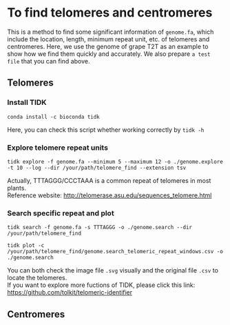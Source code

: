 # To find telomeres and centromeres
This is a method to find some significant information of `genome.fa`, which include the location, length, minimum repeat unit, etc. of telomeres and centromeres. Here, we use the genome of grape T2T as an example to show how we find them quickly and accurately. We also prepare `a test file` that you can find above. 

## Telomeres
### Install TIDK
```
conda install -c bioconda tidk
```
Here, you can check this script whether working correctly by `tidk -h`

### Explore telomere repeat units
```
tidk explore -f genome.fa --minimum 5 --maximum 12 -o ./genome.explore -t 10 --log --dir /your/path/telomere_find --extension tsv
```
Actually, TTTAGGG/CCCTAAA is a common repeat of telomeres in most plants. \
Reference website: http://telomerase.asu.edu/sequences_telomere.html

### Search specific repeat and plot
```
tidk search -f genome.fa -s TTTAGGG -o ./genome.search --dir /your/path/telomere_find

tidk plot -c /your/path/telomere_find/genome.search_telomeric_repeat_windows.csv -o ./genome.search
```
You can both check the image file `.svg` visually and the original file `.csv` to locate the telomeres. \
If you want to explore more fuctions of TIDK, please click this link: https://github.com/tolkit/telomeric-identifier

## Centromeres
